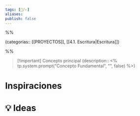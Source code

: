```yaml
---
tags: [🏹/✍]
a️liases: 
publish: false
---
```


%%

(categorías:: [[PROYECTOS]], [[4.1. Escritura|Escritura]])

%%

> [!important] Concepto principal
> (description:: <% tp.system.prompt("Concepto Fundamental", "", false) %>)

# Inspiraciones


# 💡 Ideas